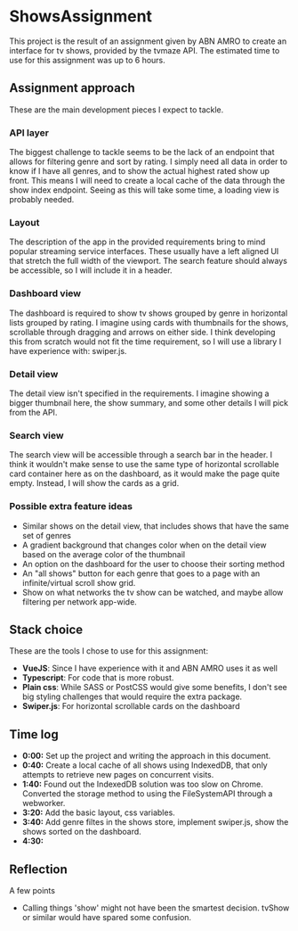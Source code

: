 # ShowsAssignment

This project is the result of an assignment given by ABN AMRO
to create an interface for tv shows, provided by the tvmaze API.
The estimated time to use for this assignment was up to 6 hours.

## Assignment approach

These are the main development pieces I expect to tackle.

### API layer

The biggest challenge to tackle seems to be the lack of an
endpoint that allows for filtering genre and sort by rating. I
simply need all data in order to know if I have all genres, 
and to show the actual highest rated show up front. This means
I will need to create a local cache of the data through the show
index endpoint. Seeing as this will take some time, a loading view
is probably needed.

### Layout

The description of the app in the provided requirements bring
to mind popular streaming service interfaces. These usually have
a left aligned UI that stretch the full width of the viewport.
The search feature should always be accessible, so I will include
it in a header.

### Dashboard view

The dashboard is required to show tv shows grouped by genre in
horizontal lists grouped by rating. I imagine using cards with 
thumbnails for the shows, scrollable through dragging and arrows
on either side. I think developing this from scratch would not 
fit the time requirement, so I will use a library I have 
experience with: swiper.js.

### Detail view

The detail view isn't specified in the requirements. I imagine
showing a bigger thumbnail here, the show summary, and some other
details I will pick from the API.

### Search view

The search view will be accessible through a search bar in the 
header. I think it wouldn't make sense to use the same type of
horizontal scrollable card container here as on the dashboard,
as it would make the page quite empty. Instead, I will show
the cards as a grid.

### Possible extra feature ideas

- Similar shows on the detail view, that includes shows that have the same set of genres
- A gradient background that changes color when on the detail view based on the average color of the thumbnail
- An option on the dashboard for the user to choose their sorting method
- An "all shows" button for each genre that goes to a page with an infinite/virtual scroll show grid.
- Show on what networks the tv show can be watched, and maybe allow filtering per network app-wide.

## Stack choice

These are the tools I chose to use for this assignment:

* **VueJS**: Since I have experience with it and ABN AMRO uses it as well
* **Typescript**: For code that is more robust.
* **Plain css**: While SASS or PostCSS would give some benefits, I don't see big styling challenges that would require the extra package.
* **Swiper.js**: For horizontal scrollable cards on the dashboard

## Time log

* **0:00:** Set up the project and writing the approach in this document.
* **0:40:** Create a local cache of all shows using IndexedDB, that only attempts to retrieve new pages on concurrent visits.
* **1:40:** Found out the IndexedDB solution was too slow on Chrome. Converted the storage method to using the FileSystemAPI through a webworker.
* **3:20:** Add the basic layout, css variables.
* **3:40:** Add genre filtes in the shows store, implement swiper.js, show the shows sorted on the dashboard.
* **4:30:** 


## Reflection

A few points

* Calling things 'show' might not have been the smartest decision. tvShow or similar would have spared some confusion.